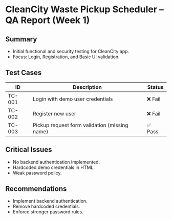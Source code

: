 # CleanCity Waste Pickup Scheduler – QA Report (Week 1)

## Summary
- Initial functional and security testing for CleanCity app.
- Focus: Login, Registration, and Basic UI validation.

## Test Cases
| ID | Description | Status |
|----|-------------|--------|
| TC-001 | Login with demo user credentials | ❌ Fail |
| TC-002 | Register new user | ❌ Fail |
| TC-003 | Pickup request form validation (missing name) | ✅ Pass |

## Critical Issues
- No backend authentication implemented.
- Hardcoded demo credentials in HTML.
- Weak password policy.

## Recommendations
- Implement backend authentication.
- Remove hardcoded credentials.
- Enforce stronger password rules.
